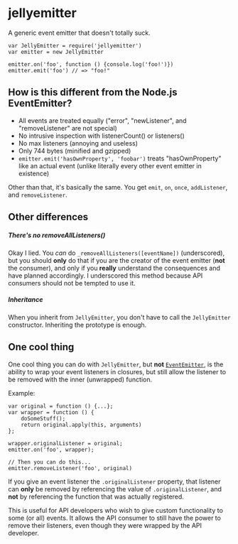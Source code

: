 # jellyemitter
A generic event emitter that doesn't totally suck.

```
var JellyEmitter = require('jellyemitter')
var emitter = new JellyEmitter

emitter.on('foo', function () {console.log('foo!')})
emitter.emit('foo') // => "foo!"
```

## How is this different from the Node.js EventEmitter?

- All events are treated equally ("error", "newListener", and "removeListener" are not special)
- No intrusive inspection  with listenerCount() or listeners()
- No max listeners (annoying and useless)
- Only 744 bytes (minified and gzipped)
- `emitter.emit('hasOwnProperty', 'foobar')` treats "hasOwnProperty" like an actual event (unlike literally every other event emitter in existence)

Other than that, it's basically the same. You get `emit`, `on`, `once`, `addListener`, and `removeListener`.

## Other differences

##### There's no removeAllListeners()

Okay I lied. You *can* do `_removeAllListeners([eventName])` (underscored), but you should **only** do that if you are the creator of the event emitter (**not** the consumer), and only if you **really** understand the consequences and have planned accordingly. I underscored this method because API consumers should not be tempted to use it.

##### Inheritance

When you inherit from `JellyEmitter`, you don't have to call the `JellyEmitter` constructor. Inheriting the prototype is enough.

## One cool thing

One cool thing you can do with `JellyEmitter`, but **not** [`EventEmitter`](https://nodejs.org/api/events.html#events_class_eventemitter), is the ability to wrap your event listeners in closures, but still allow the listener to be removed with the inner (unwrapped) function.

Example:
```
var original = function () {...};
var wrapper = function () {
	doSomeStuff();
	return original.apply(this, arguments)
};

wrapper.originalListener = original;
emitter.on('foo', wrapper);

// Then you can do this...
emitter.removeListener('foo', original)
```

If you give an event listener the `.originalListener` property, that listener can **only** be removed by referencing the value of `.originalListener`, and **not** by referencing the function that was actually registered.

This is useful for API developers who wish to give custom functionality to some (or all) events. It allows the API consumer to still have the power to remove their listeners, even though they were wrapped by the API developer.

